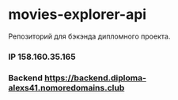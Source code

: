 # movies-explorer-api
Репозиторий для бэкэнда дипломного проекта.

### IP 158.160.35.165
### Backend https://backend.diploma-alexs41.nomoredomains.club